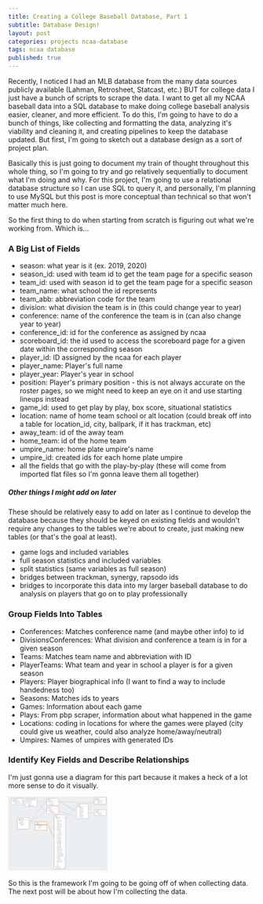```yaml
---
title: Creating a College Baseball Database, Part 1
subtitle: Database Design!
layout: post
categories: projects ncaa-database
tags: ncaa database
published: true
---
```


Recently, I noticed I had an MLB database from the many data sources publicly available (Lahman, Retrosheet, Statcast, etc.) BUT for college data I just have a bunch of scripts to scrape the data. I want to get all my NCAA baseball data into a SQL database to make doing college baseball analysis easier, cleaner, and more efficient. To do this, I'm going to have to do a bunch of things, like collecting and formatting the data, analyzing it's viability and cleaning it, and creating pipelines to keep the database updated. But first, I'm going to sketch out a database design as a sort of project plan.

Basically this is just going to document my train of thought throughout this whole thing, so I'm going to try and go relatively sequentially to document what I'm doing and why. For this project, I'm going to use a relational database structure so I can use SQL to query it, and personally, I'm planning to use MySQL but this post is more conceptual than technical so that won't matter much here.

So the first thing to do when starting from scratch is figuring out what we're working from. Which is...

### A Big List of Fields
- season: what year is it (ex. 2019, 2020)
- season_id: used with team id to get the team page for a specific season
- team_id: used with season id to get the team page for a specific season
- team_name: what school the id represents
- team_abb: abbreviation code for the team
- division: what division the team is in (this could change year to year)
- conference: name of the conference the team is in (can also change year to year)
- conference_id: id for the conference as assigned by ncaa
- scoreboard_id: the id used to access the scoreboard page for a given date within the corresponding season
- player_id: ID assigned by the ncaa for each player
- player_name: Player's full name
- player_year: Player's year in school
- position: Player's primary position - this is not always accurate on the roster pages, so we might need to keep an eye on it and use starting lineups instead
- game_id: used to get play by play, box score, situational statistics
- location: name of home team school or alt location (could break off into a table for location_id, city, ballpark, if it has trackman, etc)
- away_team: id of the away team
- home_team: id of the home team
- umpire_name: home plate umpire's name
- umpire_id: created ids for each home plate umpire
- all the fields that go with the play-by-play (these will come from imported flat files so I'm gonna leave them all together)


##### Other things I might add on later
These should be relatively easy to add on later as I continue to develop the database because they should be keyed on existing fields and wouldn't require any changes to the tables we're about to create, just making new tables (or that's the goal at least).
- game logs and included variables
- full season statistics and included variables
- split statistics (same variables as full season)
- bridges between trackman, synergy, rapsodo ids
- bridges to incorporate this data into my larger baseball database to do analysis on players that go on to play professionally

### Group Fields Into Tables
- Conferences: Matches conference name (and maybe other info) to id
- DivisionsConferences: What division and conference a team is in for a given season
- Teams: Matches team name and abbreviation with ID
- PlayerTeams: What team and year in school a player is for a given season
- Players: Player biographical info (I want to find a way to include handedness too)
- Seasons: Matches ids to years
- Games: Information about each game
- Plays: From pbp scraper, information about what happened in the game
- Locations: coding in locations for where the games were played (city could give us weather, could also analyze home/away/neutral)
- Umpires: Names of umpires with generated IDs


### Identify Key Fields and Describe Relationships
I'm just gonna use a diagram for this part because it makes a heck of a lot more sense to do it visually.

<img src="https://github.com/milesok/milesok.github.io/blob/master/assets/img/ncaa-database/db_diagram_v1.PNG?raw=true" width="40%">

So this is the framework I'm going to be going off of when collecting data. The next post will be about how I'm collecting the data.
